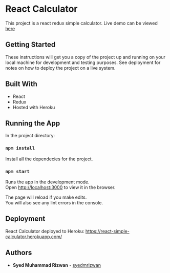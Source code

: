 # React Calculator

This project is a react redux simple calculator. Live demo can be viewed [here](https://react-simple-calculator.herokuapp.com/)

## Getting Started

These instructions will get you a copy of the project up and running on your local machine for development and testing purposes. See deployment for notes on how to deploy the project on a live system.


## Built With

- React
- Redux
- Hosted with Heroku

## Running the App

In the project directory:

### `npm install`

Install all the dependecies for the project.

### `npm start`

Runs the app in the development mode.<br>
Open [http://localhost:3000](http://localhost:3000) to view it in the browser.

The page will reload if you make edits.<br>
You will also see any lint errors in the console.


## Deployment

React Calculator deployed to Heroku:
https://react-simple-calculator.herokuapp.com/


## Authors

* **Syed Muhammad Rizwan** - [syedmrizwan](https://github.com/syedmrizwan)